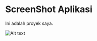 # ScreenShot Aplikasi

Ini adalah proyek saya.

![Alt text](https://drive.google.com/uc?export=download&id=1VNS-h3Zfq9u376qhaU1rgTMISsnvhfG5)

